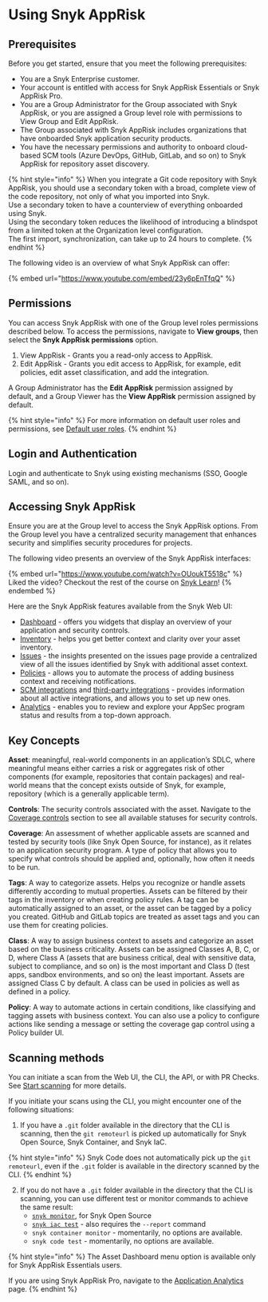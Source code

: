 # Using Snyk AppRisk

## Prerequisites

Before you get started, ensure that you meet the following prerequisites:&#x20;

* You are a Snyk Enterprise customer.
* Your account is entitled with access for Snyk AppRisk Essentials or Snyk AppRisk Pro.
* You are a Group Administrator for the Group associated with Snyk AppRisk, or you are assigned a Group level role with permissions to View Group and Edit AppRisk.&#x20;
* The Group associated with Snyk AppRisk includes organizations that have onboarded Snyk application security products.
* You have the necessary permissions and authority to onboard cloud-based SCM tools (Azure DevOps, GitHub, GitLab, and so on) to Snyk AppRisk for repository asset discovery.

{% hint style="info" %}
When you integrate a Git code repository with Snyk AppRisk, you should use a secondary token with a broad, complete view of the code repository, not only of what you imported into Snyk. \
Use a secondary token to have a counterview of everything onboarded using Snyk. \
Using the secondary token reduces the likelihood of introducing a blindspot from a limited token at the Organization level configuration. \
The first import, synchronization, can take up to 24 hours to complete.
{% endhint %}

The following video is an overview of what Snyk AppRisk can offer:

{% embed url="https://www.youtube.com/embed/23y6pEnTfqQ" %}

## Permissions

You can access Snyk AppRisk with one of the Group level roles permissions described below. To access the permissions, navigate to **View groups**, then select the **Snyk AppRisk permissions** option.

1. View AppRisk - Grants you a read-only access to AppRisk.
2. Edit AppRisk - Grants you edit access to AppRisk, for example, edit policies, edit asset classification, and add the integration.

A Group Administrator has the **Edit AppRisk** permission assigned by default, and a Group Viewer has the **View AppRisk** permission assigned by default.

{% hint style="info" %}
For more information on default user roles and permissions, see [Default user roles](../../snyk-admin/user-roles/pre-defined-roles.md).
{% endhint %}

## Login and Authentication

Login and authenticate to Snyk using existing mechanisms (SSO, Google SAML, and so on).

## Accessing Snyk AppRisk

Ensure you are at the Group level to access the Snyk AppRisk options. From the Group level you have a centralized security management that enhances security and simplifies security procedures for projects.

The following video presents an overview of the Snyk AppRisk interfaces:

{% embed url="https://www.youtube.com/watch?v=OUoukT5518c" %}
Liked the video? Checkout the rest of the course on [Snyk Learn](https://learn.snyk.io/lesson/snyk-apprisk-essentials/)!
{% endembed %}

Here are the Snyk AppRisk features available from the Snyk Web UI:&#x20;

* [Dashboard](../../getting-started/snyk-web-ui.md#view-the-assets-dashboard) - offers you widgets that display an overview of your application and security controls.
* [Inventory](../../manage-assets/) - helps you get better context and clarity over your asset inventory.
* [Issues](../../manage-risk/prioritize-issues-for-fixing/prioritization-for-snyk-apprisk.md) - the insights presented on the issues page provide a centralized view of all the issues identified by Snyk with additional asset context.
* [Policies](../../manage-risk/policies/assets-policies/) - allows you to automate the process of adding business context and receiving notifications.
* [SCM integrations](../../scm-ide-and-ci-cd-integrations/snyk-scm-integrations/#group-level-snyk-apprisk-scm-integrations) and [third-party integrations](../../manage-risk/snyk-apprisk/integrations-for-snyk-apprisk/connect-a-third-party-integration.md) - provides information about all active integrations, and allows you to set up new ones.
* [Analytics](../../manage-risk/enterprise-analytics/application-analytics.md) - enables you to review and explore your AppSec program status and results from a top-down approach.

## Key Concepts

**Asset**: meaningful, real-world components in an application’s SDLC, where meaningful means either carries a risk or aggregates risk of other components (for example, repositories that contain packages) and real-world means that the concept exists outside of Snyk, for example, repository (which is a generally applicable term).

**Controls**: The security controls associated with the asset. Navigate to the [Coverage controls](../../manage-risk/policies/assets-policies/use-cases-for-policies/coverage-control-policy-use-case.md) section to see all available statuses for security controls.

**Coverage**: An assessment of whether applicable assets are scanned and tested by security tools (like Snyk Open Source, for instance), as it relates to an application security program.  A type of policy that allows you to specify what controls should be applied and, optionally, how often it needs to be run.

**Tags**: A way to categorize assets. Helps you recognize or handle assets differently according to mutual properties. Assets can be filtered by their tags in the inventory or when creating policy rules. A tag can be automatically assigned to an asset, or the asset can be tagged by a policy you created. GitHub and GitLab topics are treated as asset tags and you can use them for creating policies.&#x20;

**Class**: A way to assign business context to assets and categorize an asset based on the business criticality. Assets can be assigned Classes A, B, C, or D, where Class A (assets that are business critical, deal with sensitive data, subject to compliance, and so on) is the most important and Class D (test apps, sandbox environments, and so on) the least important. Assets are assigned Class C by default. A class can be used in policies as well as defined in a policy.

**Policy**: A way to automate actions in certain conditions, like classifying and tagging assets with business context. You can also use a policy to configure actions like sending a message or setting the coverage gap control using a Policy builder UI.

## Scanning methods

You can initiate a scan from the Web UI, the CLI, the API, or with PR Checks. See [Start scanning](../start-scanning.md) for more details.

If you initiate your scans using the CLI, you might encounter one of the following situations:

1. If you have a `.git` folder available in the directory that the CLI is scanning, then the `git remoteurl` is picked up automatically for Snyk Open Source, Snyk Container, and Snyk IaC.&#x20;

{% hint style="info" %}
Snyk Code does not automatically pick up the `git remoteurl`, even if the `.git` folder is available in the directory scanned by the CLI.
{% endhint %}

2. If you do not have a `.git` folder available in the directory that the CLI is scanning, you can use different test or monitor commands to achieve the same result:
   * [`snyk monitor`](../../snyk-cli/commands/monitor.md#remote-repo-url-less-than-url-greater-than), for Snyk Open Source
   * [`snyk iac test`](../../snyk-cli/commands/iac-test.md#remote-repo-url-less-than-url-greater-than) - also requires the `--report` command
   * `snyk container monitor` - momentarily, no options are available.
   * `snyk code test` - momentarily, no options are available.

{% hint style="info" %}
The Asset Dashboard menu option is available only for Snyk AppRisk Essentials users.&#x20;

If you are using Snyk AppRisk Pro, navigate to the [Application Analytics ](../../manage-risk/enterprise-analytics/application-analytics.md)page.
{% endhint %}
